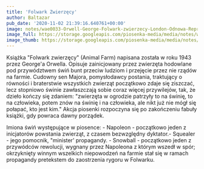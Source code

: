 ```yaml
---
title: 'Folwark Zwierzęcy'
author: Baltazar
pub_date: '2020-11-02 21:39:16.640761+00:00'
image: notes/wae0033-Orwell-George-Folwark-zwierzecy-London-Odnowa-Reprinted-1984-tlum-Jelenska-Animal-.jpg
image_full: https://storage.googleapis.com/piosenka-media/media/notes/wae0033-Orwell-George-Folwark-zwierzecy-London-Odnowa-Reprinted-1984-tlum-Jelenska-Animal-.jpg
image_thumb: https://storage.googleapis.com/piosenka-media/media/notes/wae0033-Orwell-George-Folwark-zwierzecy-London-Odnowa-Reprinted-1984-tlum-Jelenska-Animal-.jpg.0x300_q85_upscale.jpg
---
```


Książka "Folwark zwierzęcy" \(Animal Farm\) napisana została w roku 1943 przez George'a Orwella. Opisuje zainicjowany przez zwierzęta hodowlane pod przywództwem świń bunt przeciw ludziom i przejęcie przez nie rządów na farmie. Cudowny sen Majora, pomysłodawcy postania, traktujący o równości i braterstwie wszystkich zwierząt początkowo zdaje się ziszczać, lecz stopniowo świnie zawłaszczają sobie coraz więcej przywilejów, tak, że dzieło kończy się zdaniem: "zwierzęta w ogrodzie patrzyły to na świnię, to na człowieka, potem znów na świnię i na człowieka, ale nikt już nie mógł się połapać, kto jest kim."
Akcja piosenki rozpoczyna się po zakończeniu fabuły książki, gdy powraca dawny porządek.

Imiona świń występujące w piosence:
\- Napoleon \- początkowo jeden z inicjatorów powstania zwierząt, z czasem bezwzględny dyktator.\- Squealer \- jego pomocnik, "minister' propagandy.
\- Snowball \- początkowo jeden z przywódców rewolucji, wygnany przez Napoleona z którym wszedł w spór; okrzyknięty winnym wszelkich niepowodzeń na farmie stał się w ramach propagandy pretekstem do zaostrzenia rygoru w Folwarku.